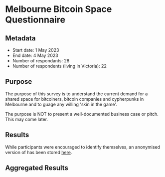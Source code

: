 # Melbourne Bitcoin Space Questionnaire

## Metadata
- Start date: 1 May 2023
- End date: 4 May 2023
- Number of respondants: 28
- Number of respondents (living in Victoria): 22

## Purpose
The purpose of this survey is to understand the current demand for a shared space for bitcoiners, bitcoin companies and cypherpunks in Melbourne and to guage any willing 'skin in the game'.

The purpose is NOT to present a well-documented business case or pitch. This may come later.

## Results

While participants were encouraged to identify themselves, an anonymised version of has been stored [here](./raw.json).


## Aggregated Results


